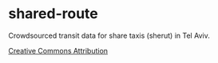# shared-route 
Crowdsourced transit data for share taxis (sherut) in Tel Aviv.

[Creative Commons Attribution](http://creativecommons.org/licenses/by/3.0/)
